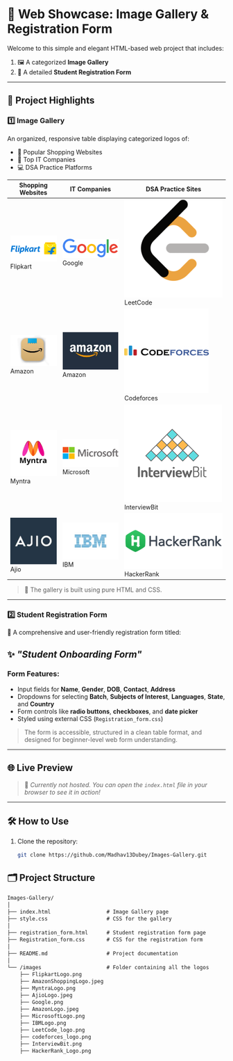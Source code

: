 # 🌟 Web Showcase: Image Gallery & Registration Form

Welcome to this simple and elegant HTML-based web project that includes:

1. 🖼️ A categorized **Image Gallery**
2. 📝 A detailed **Student Registration Form**

---

## 📌 Project Highlights

### 1️⃣ Image Gallery

An organized, responsive table displaying categorized logos of:

- 🛒 Popular Shopping Websites
- 💼 Top IT Companies
- 💻 DSA Practice Platforms

| Shopping Websites | IT Companies | DSA Practice Sites |
|-------------------|--------------|--------------------|
| ![Flipkart](FlipkartLogo.png) Flipkart | ![Google](Google.png) Google | ![LeetCode](LeetCode_logo.png) LeetCode |
| ![Amazon](AmazonShoppingLogo.jpeg) Amazon | ![Amazon](AmazonLogo.jpeg) Amazon | ![Codeforces](codeforces_logo.png) Codeforces |
| ![Myntra](MyntraLogo.png) Myntra | ![Microsoft](MicrosoftLogo.png) Microsoft | ![InterviewBit](InterviewBit.png) InterviewBit |
| ![Ajio](AjioLogo.jpeg) Ajio | ![IBM](IBMLogo.png) IBM | ![HackerRank](HackerRank_Logo.png) HackerRank |

> 📁 The gallery is built using pure HTML and CSS.

---

### 2️⃣ Student Registration Form

📄 A comprehensive and user-friendly registration form titled:

## ✨ *"Student Onboarding Form"*

### Form Features:

- Input fields for **Name**, **Gender**, **DOB**, **Contact**, **Address**
- Dropdowns for selecting **Batch**, **Subjects of Interest**, **Languages**, **State**, and **Country**
- Form controls like **radio buttons**, **checkboxes**, and **date picker**
- Styled using external CSS (`Registration_form.css`)

> The form is accessible, structured in a clean table format, and designed for beginner-level web form understanding.

---
## 🌐 Live Preview

> 📁 *Currently not hosted. You can open the `index.html` file in your browser to see it in action!*

---

## 🛠️ How to Use

1. Clone the repository:
   ```bash
   git clone https://github.com/Madhav13Dubey/Images-Gallery.git
   
## 🗂️ Project Structure

```plaintext
Images-Gallery/
│
├── index.html                  # Image Gallery page
├── style.css                   # CSS for the gallery
│
├── registration_form.html      # Student registration form page
├── Registration_form.css       # CSS for the registration form
│
├── README.md                   # Project documentation
│
└── /images                     # Folder containing all the logos
    ├── FlipkartLogo.png
    ├── AmazonShoppingLogo.jpeg
    ├── MyntraLogo.png
    ├── AjioLogo.jpeg
    ├── Google.png
    ├── AmazonLogo.jpeg
    ├── MicrosoftLogo.png
    ├── IBMLogo.png
    ├── LeetCode_logo.png
    ├── codeforces_logo.png
    ├── InterviewBit.png
    ├── HackerRank_Logo.png



